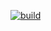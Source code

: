 [![build](https://github.com/feedmeapples/ru-events/actions/workflows/ci.yml/badge.svg)](https://github.com/feedmeapples/ru-events/actions/workflows/ci.yml)
